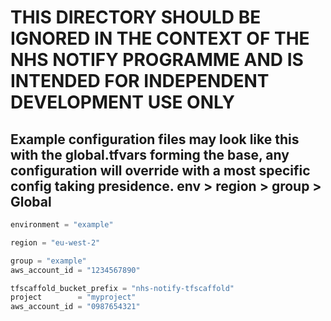 # THIS DIRECTORY SHOULD BE IGNORED IN THE CONTEXT OF THE NHS NOTIFY PROGRAMME AND IS INTENDED FOR INDEPENDENT DEVELOPMENT USE ONLY

## Example configuration files may look like this with the global.tfvars forming the base, any configuration will override with a most specific config taking presidence. env > region > group > Global

```env_eu-west-2_example.tfvars
environment = "example"
```

```eu-west-2.tfvars
region = "eu-west-2"
```

```group_example.tfvars
group = "example"
aws_account_id = "1234567890"
```

```global.tfvars
tfscaffold_bucket_prefix = "nhs-notify-tfscaffold"
project        = "myproject"
aws_account_id = "0987654321"
```
